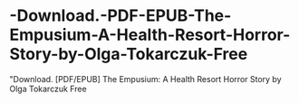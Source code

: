 # -Download.-PDF-EPUB-The-Empusium-A-Health-Resort-Horror-Story-by-Olga-Tokarczuk-Free
"Download. [PDF/EPUB] The Empusium: A Health Resort Horror Story by Olga Tokarczuk Free
